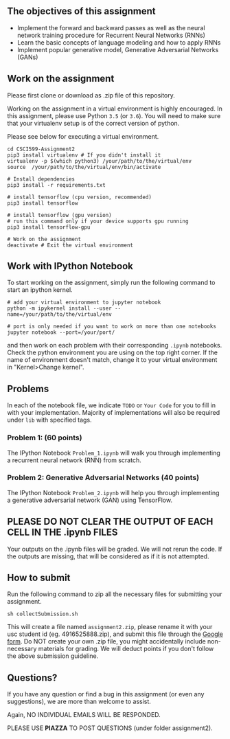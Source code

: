 

## The objectives of this assignment
* Implement the forward and backward passes as well as the neural network training procedure for Recurrent Neural Networks (RNNs)
* Learn the basic concepts of language modeling and how to apply RNNs
* Implement popular generative model, Generative Adversarial Networks (GANs)

## Work on the assignment
Please first clone or download as .zip file of this repository.

Working on the assignment in a virtual environment is highly encouraged.
In this assignment, please use Python `3.5` (or `3.6`).
You will need to make sure that your virtualenv setup is of the correct version of python.

Please see below for executing a virtual environment.
```shell
cd CSCI599-Assignment2
pip3 install virtualenv # If you didn't install it
virtualenv -p $(which python3) /your/path/to/the/virtual/env
source  /your/path/to/the/virtual/env/bin/activate

# Install dependencies
pip3 install -r requirements.txt

# install tensorflow (cpu version, recommended)
pip3 install tensorflow

# install tensorflow (gpu version)
# run this command only if your device supports gpu running
pip3 install tensorflow-gpu

# Work on the assignment
deactivate # Exit the virtual environment
```

## Work with IPython Notebook
To start working on the assignment, simply run the following command to start an ipython kernel.
```shell
# add your virtual environment to jupyter notebook
python -m ipykernel install --user --name=/your/path/to/the/virtual/env

# port is only needed if you want to work on more than one notebooks
jupyter notebook --port=/your/port/

```
and then work on each problem with their corresponding `.ipynb` notebooks.
Check the python environment you are using on the top right corner.
If the name of environment doesn't match, change it to your virtual environment in "Kernel>Change kernel".

## Problems
In each of the notebook file, we indicate `TODO` or `Your Code` for you to fill in with your implementation.
Majority of implementations will also be required under `lib` with specified tags.

### Problem 1:  (60 points)
The IPython Notebook `Problem_1.ipynb` will walk you through implementing a recurrent neural network (RNN) from scratch.

### Problem 2: Generative Adversarial Networks  (40 points)
The IPython Notebook `Problem_2.ipynb` will help you through implementing a generative adversarial network (GAN) using TensorFlow.

## PLEASE DO NOT CLEAR THE OUTPUT OF EACH CELL IN THE .ipynb FILES
Your outputs on the .ipynb files will be graded. We will not rerun the code. If the outputs are missing, that will be considered as if it is not attempted.

## How to submit

Run the following command to zip all the necessary files for submitting your assignment.

```shell
sh collectSubmission.sh
```

This will create a file named `assignment2.zip`, please rename it with your usc student id (eg. 4916525888.zip), and submit this file through the [Google form](https://goo.gl/forms/ZnGEMcsW9yULARju2).
Do NOT create your own .zip file, you might accidentally include non-necessary
materials for grading. We will deduct points if you don't follow the above
submission guideline.

## Questions?
If you have any question or find a bug in this assignment (or even any suggestions), we are
more than welcome to assist.

Again, NO INDIVIDUAL EMAILS WILL BE RESPONDED.

PLEASE USE **PIAZZA** TO POST QUESTIONS (under folder assignment2).
